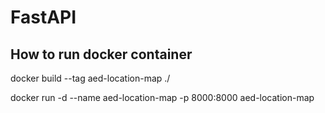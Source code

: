 # FastAPI


## How to run docker container

docker build --tag aed-location-map ./

docker run -d --name aed-location-map -p 8000:8000 aed-location-map
